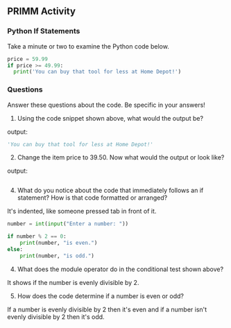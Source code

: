 ## PRIMM Activity
### Python If Statements

Take a minute or two to examine the Python code below.

```python
price = 59.99
if price >= 49.99:
  print('You can buy that tool for less at Home Depot!')
```

### Questions
Answer these questions about the code.  Be specific in your answers!

1. Using the code snippet shown above, what would the output be?

output:
```python
'You can buy that tool for less at Home Depot!'
```
2. Change the item price to 39.50.  Now what would the output or look like?

output:
```python


```
4. What do you notice about the code that immediately follows an if statement?  How is that code formatted or arranged?

It's indented, like someone pressed tab in front of it.

```python
number = int(input("Enter a number: "))

if number % 2 == 0:
    print(number, "is even.")
else:
    print(number, "is odd.")
```

4. What does the module operator do in the conditional test shown above?

It shows if the number is evenly divisible by 2.

5. How does the code determine if a number is even or odd?

If a number is evenly divisible by 2 then it's even and if a number isn't evenly divisible by 2 then it's odd.

